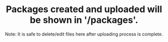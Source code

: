 <CENTER><h1><b>Packages created and uploaded will be shown in '/packages'.</b></h1><p></p>
Note: It is safe to delete/edit files here after uploading process is complete.</CENTER>
